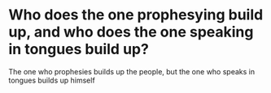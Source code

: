 # Who does the one prophesying build up, and who does the one speaking in tongues build up?

The one who prophesies builds up the people, but the one who speaks in tongues builds up himself
